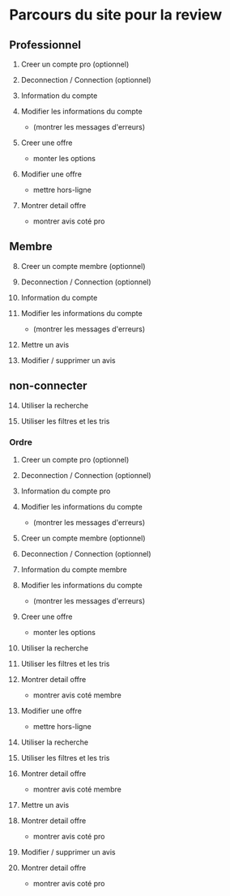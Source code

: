# Parcours du site pour la review

## Professionnel

1. Creer un compte pro (optionnel)

2. Deconnection / Connection (optionnel)

3. Information du compte

4. Modifier les informations du compte 
    + (montrer les messages d'erreurs)

5. Creer une offre 
    + monter les options

6. Modifier une offre
    + mettre hors-ligne 

7. Montrer detail offre
    + montrer avis coté pro


## Membre
     
8. Creer un compte membre (optionnel)

9. Deconnection / Connection (optionnel)

10. Information du compte

11. Modifier les informations du compte 
    + (montrer les messages d'erreurs)

12. Mettre un avis 

13. Modifier / supprimer un avis 



## non-connecter

14. Utiliser la recherche

15. Utiliser les filtres et les tris



### Ordre

1. Creer un compte pro (optionnel)

2. Deconnection / Connection (optionnel)

3. Information du compte pro

4. Modifier les informations du compte 
    + (montrer les messages d'erreurs)


5. Creer un compte membre (optionnel)

6. Deconnection / Connection (optionnel)

7. Information du compte membre

8. Modifier les informations du compte 
    + (montrer les messages d'erreurs)


9. Creer une offre 
    + monter les options


10. Utiliser la recherche

11. Utiliser les filtres et les tris


12. Montrer detail offre
    + montrer avis coté membre

13. Modifier une offre
    + mettre hors-ligne 

14. Utiliser la recherche

15. Utiliser les filtres et les tris

16. Montrer detail offre
    + montrer avis coté membre

    


17. Mettre un avis 

18. Montrer detail offre
    + montrer avis coté pro

19. Modifier / supprimer un avis 

20. Montrer detail offre
    + montrer avis coté pro
